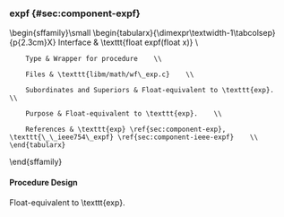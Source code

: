 ### expf {#sec:component-expf}

\begin{sffamily}\small
	\begin{tabularx}{\dimexpr\textwidth-1\tabcolsep}{p{2.3cm}X}
		Interface       & \texttt{float expf(float x)} \\ 
		
		Type & Wrapper for procedure    \\ 
		
		Files & \texttt{libm/math/wf\_exp.c}    \\ 
		
		Subordinates and Superiors & Float-equivalent to \texttt{exp}.    \\ 
		
		Purpose & Float-equivalent to \texttt{exp}.    \\ 
		
		References & \texttt{exp} \ref{sec:component-exp}, \texttt{\_\_ieee754\_expf} \ref{sec:component-ieee-expf}    \\ 
	\end{tabularx}
\end{sffamily}

#### Procedure Design

Float-equivalent to \texttt{exp}.
